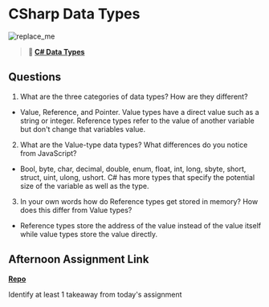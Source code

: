 # CSharp Data Types

![replace_me](https://codeworks.blob.core.windows.net/public/assets/img/illustrations/placeholder.svg)

> **📖 [C# Data Types](https://codeworksacademy.com/fs-student-guide/resources/wk10/01-CSharp-Generics)**

## Questions

1. What are the three categories of data types? How are they different?
 - Value, Reference, and Pointer. Value types have a direct value such as a string or integer. Reference types refer to the value of another variable but don't change that variables value.
2. What are the Value-type data types? What differences do you notice from JavaScript?
 - Bool, byte, char, decimal, double, enum, float, int, long, sbyte, short, struct, uint, ulong, ushort. C# has more types that specify the potential size of the variable as well as the type.
3. In your own words how do Reference types get stored in memory? How does this differ from Value types?
 - Reference types store the address of the value instead of the value itself while value types store the value directly.

## Afternoon Assignment Link

**[Repo](https://github.com/clear/<ASSIGNMENT_REPO>)**

Identify at least 1 takeaway from today's assignment
